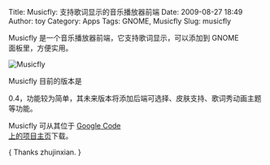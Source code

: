 Title: Musicfly: 支持歌词显示的音乐播放器前端
Date: 2009-08-27 18:49
Author: toy
Category: Apps
Tags: GNOME, Musicfly
Slug: musicfly

Musicfly 是一个音乐播放器前端，它支持歌词显示，可以添加到 GNOME  
面板里，方便实用。

![Musicfly](http://i.linuxtoy.org/images/2009/08/musicfly.png)

Musicfly 目前的版本是  

0.4，功能较为简单，其未来版本将添加后端可选择、皮肤支持、歌词秀动画主题等功能。

Musicfly 可从其位于 [Google Code  
上的项目主页](http://code.google.com/p/musicfly/)下载。

{ Thanks zhujinxian. }
